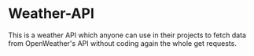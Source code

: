 # Weather-API
This is a weather API which anyone can use in their projects to fetch data from OpenWeather's API without coding again the whole get requests.
